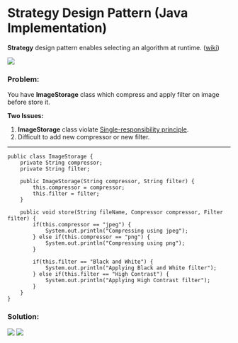# Strategy Design Pattern (Java Implementation)

**Strategy** design pattern enables selecting an algorithm at runtime. ([wiki](https://en.wikipedia.org/wiki/Strategy_pattern))

![](https://github.com/shamy1st/design-pattern-strategy-java/blob/main/strategy-uml.png)
### Problem: 
You have **ImageStorage** class which compress and apply filter on image before store it.

**Two Issues:**
1. **ImageStorage** class violate [Single-responsibility principle](https://en.wikipedia.org/wiki/Single-responsibility_principle).
2. Difficult to add new compressor or new filter.
---

    public class ImageStorage {
        private String compressor;
        private String filter;

        public ImageStorage(String compressor, String filter) {
            this.compressor = compressor;
            this.filter = filter;
        }

        public void store(String fileName, Compressor compressor, Filter filter) {
            if(this.compressor == "jpeg") {
                System.out.println("Compressing using jpeg");
            } else if(this.compressor == "png") {
                System.out.println("Compressing using png");
            }

            if(this.filter == "Black and White") {
                System.out.println("Applying Black and White filter");
            } else if(this.filter == "High Contrast") {
                System.out.println("Applying High Contrast filter");
            }
        }
    }    
### Solution:
![](https://github.com/shamy1st/design-pattern-strategy-java/blob/main/strategy-solution-uml-2.png)
![](https://github.com/shamy1st/design-pattern-strategy-java/blob/main/strategy-solution-uml-3.png)
